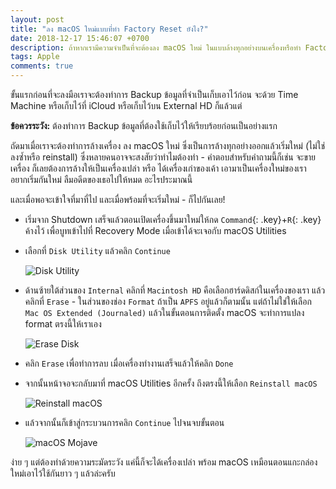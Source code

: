 ```yaml
---
layout: post
title: "ลง macOS ใหม่แบบที่ทำ Factory Reset ยังไง?"
date: 2018-12-17 15:46:07 +0700
description: ถ้าหากเรามีความจำเป็นที่จะต้องลง macOS ใหม่ ในแบบล้างทุกอย่างบนเครื่องหรือทำ Factory Reset จะต้องทำยังไง?
tags: Apple
comments: true
---
```

ขั้นแรกก่อนที่จะลงมือเราจะต้องทำการ Backup ข้อมูลที่จำเป็นเก็บเอาไว้ก่อน จะด้วย Time Machine หรือเก็บไว้ที่ iCloud หรือเก็บไว้บน External HD ก็แล้วแต่

**ข้อควรระวัง:** ต้องทำการ Backup ข้อมูลที่ต้องใช้เก็บไว้ให้เรียบร้อยก่อนเป็นอย่างแรก

ถัดมาเมื่อเราจะต้องทำการล้างเครื่อง ลง macOS ใหม่ ซึ่งเป็นการล้างทุกอย่างออกแล้วเริ่มใหม่ (ไม่ใช่ลงซ้ำหรือ reinstall) ซึ่งหลายคนอาจจะสงสัยว่าทำไมต้องทำ - คำตอบสำหรับคำถามนี้ก็เช่น จะขายเครื่อง ก็เลยต้องการล้างให้เป็นเครื่องเปล่า หรือ ได้เครื่องเก่าของเค้า เอามาเป็นเครื่องใหม่ของเรา อยากเริ่มกันใหม่ ลืมอดีตของเธอไปให้หมด อะไรประมาณนี้

และเมื่อพอจะเข้าใจที่มาที่ไป และเมื่อพร้อมที่จะเริ่มใหม่ - ก็ไปกันเลย!

- เริ่มจาก Shutdown เสร็จแล้วตอนเปิดเครื่องขึ้นมาใหม่ให้กด `Command`{: .key}+`R`{: .key} ค้างไว้ เพื่อบูทเข้าไปที่ Recovery Mode เมื่อเข้าได้จะเจอกับ macOS Utilities

- เลือกที่ `Disk Utility` แล้วคลิก `Continue`

  ![Disk Utility](https://res.cloudinary.com/sdees-reallife/image/upload/c_scale,w_600/v1546423925/IMG_20190102_170612732.jpg)

- ด้านซ้ายใต้ส่วนของ `Internal` คลิกที่ `Macintosh HD` คือเลือกฮาร์ดดิสก์ในเครื่องของเรา แล้วคลิกที่ `Erase` - ในส่วนของช่อง `Format` ถ้าเป็น `APFS` อยู่แล้วก็ตามนั้น แต่ถ้าไม่ใช่ให้เลือก `Mac OS Extended (Journaled)` แล้วในขั้นตอนการติดตั้ง macOS จะทำการแปลง format ตรงนี้ให้เราเอง

  ![Erase Disk](https://res.cloudinary.com/sdees-reallife/image/upload/c_scale,w_600/v1546423914/IMG_20190102_170639974.jpg)

- คลิก `Erase` เพื่อทำการลบ เมื่อเครื่องทำงานเสร็จแล้วให้คลิก `Done`

- จากนั้นหน้าจอจะกลับมาที่ macOS Utilities อีกครั้ง ถึงตรงนี้ให้เลือก `Reinstall macOS`

  ![Reinstall macOS](https://res.cloudinary.com/sdees-reallife/image/upload/c_scale,w_600/v1546423900/IMG_20190102_170704268.jpg)

- แล้วจากนั้นก็เข้าสู่กระบวนการคลิก `Continue` ไปจนจบขั้นตอน

  ![macOS Mojave](https://res.cloudinary.com/sdees-reallife/image/upload/c_scale,w_600/v1546423887/IMG_20190102_170727363.jpg)

ง่าย ๆ แต่ต้องทำด้วยความระมัดระวัง แค่นี้ก็จะได้เครื่องเปล่า พร้อม macOS เหมือนตอนแกะกล่องใหม่เอาไว้ใช้กันยาว ๆ แล้วล่ะครับ
